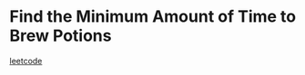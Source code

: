 Find the Minimum Amount of Time to Brew Potions
===============================================
[leetcode](https://leetcode.com/problems/find-the-minimum-amount-of-time-to-brew-potions)
